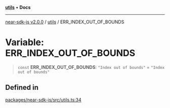[**utils**](../README.md) • **Docs**

***

[near-sdk-js v2.0.0](../../packages.md) / [utils](../README.md) / ERR\_INDEX\_OUT\_OF\_BOUNDS

# Variable: ERR\_INDEX\_OUT\_OF\_BOUNDS

> `const` **ERR\_INDEX\_OUT\_OF\_BOUNDS**: `"Index out of bounds"` = `"Index out of bounds"`

## Defined in

[packages/near-sdk-js/src/utils.ts:34](https://github.com/dim-daskalov/near-sdk-js/blob/d666013bbb17e79dbf6b4425d4bac78f40b0804c/packages/near-sdk-js/src/utils.ts#L34)
